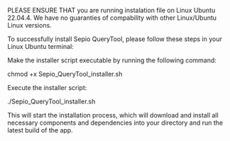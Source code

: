 PLEASE ENSURE THAT you are running instalation file on Linux Ubuntu 22.04.4. We have no guaranties of compability with other Linux/Ubuntu Linux versions.

To successfully install Sepio QueryTool, please follow these steps in your Linux Ubuntu terminal:

Make the installer script executable by running the following command:

chmod +x Sepio_QueryTool_installer.sh

Execute the installer script:

./Sepio_QueryTool_installer.sh

This will start the installation process, which will download and install all necessary components and dependencies into your directory and run the latest build of the app.

